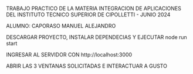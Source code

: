 TRABAJO PRACTICO DE LA MATERIA INTEGRACION DE APLICACIONES DEL INSTITUTO TECNICO SUPERIOR DE CIPOLLETTI - JUNIO 2024

ALUMNO: CAPORASO MANUEL ALEJANDRO



DESCARGAR PROYECTO, INSTALAR DEPENDECIAS  Y EJECUTAR node run start

INGRESAR AL SERVIDOR CON http://localhost:3000

ABRIR LAS 3 VENTANAS SOLICITADAS E INTERACTUAR A GUSTO
